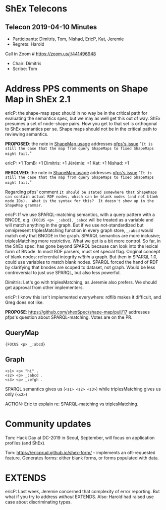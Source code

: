 # ShEx Telecons

## Telecon 2019-04-10  Minutes

* Participants: Dimitris, Tom, Nishad, EricP, Kat, Jeremie
* Regrets: Harold

Call in Zoom # https://zoom.us/j/441496948

* Chair: Dimitris
* Scribe: Tom

# Address PPS comments on Shape Map in ShEx 2.1

ericP: the shape-map spec should in no way be in the critical path for evaluating the semantics spec, but we may as well get this out of way.  ShEx presumes a set of node-shape pairs.  How you get to that set is orthogonal to ShEx semantics per se.  Shape maps should not be in the critical path to reviewing semantics.

**PROPOSED**: the note in [ShapeMap usage](https://shexspec.github.io/shape-map/#usage) addresses [pfps's issue](https://lists.w3.org/Archives/Public/public-shex/2019Mar/0006.html) "`It is still the case that the map from query ShapeMaps to fixed ShapeMaps might fail.`"

ericP: +1
TomB: +1
Dimitris: +1
Jérémie: +1
Kat: +1
Nishad: +1

**RESOLVED**: the note in [ShapeMap usage](https://shexspec.github.io/shape-map/#usage) addresses [pfps's issue](https://lists.w3.org/Archives/Public/public-shex/2019Mar/0006.html) "`It is still the case that the map from query ShapeMaps to fixed ShapeMaps might fail.`"

Regarding pfps' comment `It should be stated somewhere that ShapeMaps can contain actual RDF nodes, which can be blank nodes (and not blank node IDs).  What is the syntax for this?  It doesn't show up in the ShapeMap grammar.`

ericP: If we use SPARQL-matching semantics, with a query pattern with a BNODE, e.g. ```{FOCUS <p> _:abcd}```, `_:abcd` will be treated as a variable and will match anything in the graph. But if we use not-standardized but omnipresent triplesMatching function in every graph store, `_:abcd` would match only that BNODE in the graph.  SPARQL semantics are more inclusive; triplesMatching more restrictive.  What we get is a bit more control.  So far, in the ShEx spec: has gone beyond SPARQL because can look into the lexical form of BNode.   In most RDF parsers, must set special flag.  Original concept of blank nodes: referential integrity _within_ a graph.  But then in SPARQL 1.0, could use variables to match blank nodes.  SPARQL forced the hand of RDF by clarifying that bnodes are scoped to dataset, not graph.  Would be less controversial to just use SPARQL, but also less powerful.

Dimitris: Let's go with triplesMatching, as Jeremie also prefers.  We should get approval from other implementers.

ericP: I know this isn't implemented everywhere: rdflib makes it difficult, and Greg does not like.


**PROPOSE**: https://github.com/shexSpec/shape-map/pull/17 addresses pfps's question about SPARQL-matching.
Votes are on the PR.

## QueryMap
```
{FOCUS <p> _:abcd}
```
## Graph
```
<s1> <p> "hi" .
<s2> <p> _:abcd .
<s3> <p> _:efgh .
```
SPARQL semantics gives us (`<s1> <s2> <s3>`) while triplesMatching gives us only (`<s2>`)

ACTION: Eric to explain re: SPARQL-matching vs triplesMatching.

# Community updates

Tom: Hack Day at DC-2019 in Seoul, September, will focus on application profiles (and ShEx).

Tom: https://ericprud.github.io/shex-form/ - implements an oft-requested feature.  Generates forms: either blank forms, or forms populated with data.

# EXTENDS

ericP: Last week, Jeremie concerned that complexity of error reporting.  But what if you try to address _without_ EXTENDS.  Also: Harold had raised use case about discriminating types.
